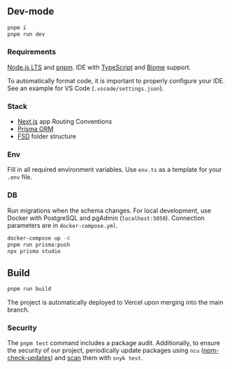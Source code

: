 ## Dev-mode

```sh
pnpm i
pnpm run dev
```

### Requirements

[Node.js LTS](https://nodejs.org) and [pnpm](https://pnpm.io/installation#using-npm). IDE with [TypeScript](https://code.visualstudio.com/docs/languages/typescript) and [Biome](https://biomejs.dev/guides/integrate-in-editor/) support.

To automatically format code, it is important to properly configure your IDE. See an example for VS Code (`.vscode/settings.json`).

### Stack

- [Next.js](https://nextjs.org/docs/getting-started/project-structure#app-routing-conventions) app Routing Conventions
- [Prisma ORM](https://www.prisma.io/docs/orm/overview/introduction/what-is-prisma)
- [FSD](https://feature-sliced.design/ru/docs/get-started/overview) folder structure

### Env

Fill in all required environment variables. Use `env.ts` as a template for your `.env` file.

### DB

Run migrations when the schema changes. For local development, use Docker with PostgreSQL and pgAdmin (`localhost:5050`). Connection parameters are in `docker-compose.yml`.

```sh
docker-compose up -d
pnpm run prisma:push
npx prisma studio
```

## Build

```sh
pnpm run build
```

The project is automatically deployed to Vercel upon merging into the main branch.

### Security

The `pnpm test` command includes a package audit. Additionally, to ensure the security of our project, periodically update packages using `ncu` ([npm-check-updates](https://www.npmjs.com/package/npm-check-updates)) and [scan](https://www.npmjs.com/package/snyk) them with `snyk test`.
